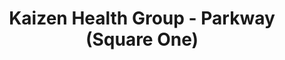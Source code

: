 ---
title: "Kaizen Health Group - Parkway (Square One)"
url: /mississauga/kaizen-health-group-parkway-square-one/
shop: massage
---